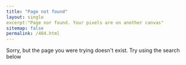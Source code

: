 ```yaml
---
title: "Page not found"
layout: single
excerpt:"Page nor found. Your pixels are on another canvas"
sitemap: false
permalink: /404.html
---
```

Sorry, but the page you were trying doesn't exist. Try using the search below

<script type="text/javascript">
  var GOOG_FIXURL_LANG = 'en';
  var GOOG_FIXURL_SITE = '{{ site.url }}'
</script>
<script type="text/javascript"
  src="//linkhelp.clients.google.com/tbproxy/lh/wm/fixurl.js">
</script>

